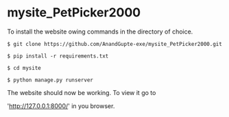 # mysite_PetPicker2000
To install the website owing commands in the directory of choice.
```
$ git clone https://github.com/AnandGupte-exe/mysite_PetPicker2000.git

$ pip install -r requirements.txt

$ cd mysite

$ python manage.py runserver
```
The website should now be working. To view it go to

'http://127.0.0.1:8000/'
in you browser.
